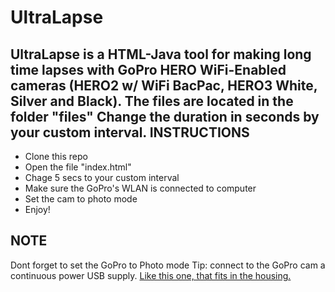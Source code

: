 UltraLapse
==========

UltraLapse is a HTML-Java tool for making long time lapses with GoPro HERO WiFi-Enabled cameras (HERO2 w/ WiFi BacPac, HERO3 White, Silver and Black).
The files are located in the folder "files"
Change the duration in seconds by your custom interval.
INSTRUCTIONS
------------

* Clone this repo
* Open the file "index.html"
* Chage 5 secs to your custom interval
* Make sure the GoPro's WLAN is connected to computer
* Set the cam to photo mode
* Enjoy!

NOTE
----

Dont forget to set the GoPro to Photo mode
Tip: connect to the GoPro cam a continuous power USB supply. [Like this one, that fits in the housing.](http://cam-do.com/GoProUSBConnectors.html)
